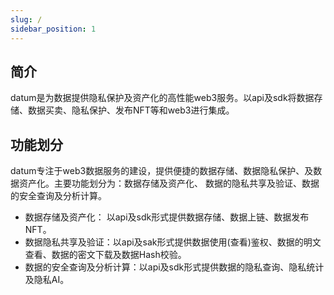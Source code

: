 ```yaml
---
slug: /
sidebar_position: 1
---
```


## 简介

datum是为数据提供隐私保护及资产化的高性能web3服务。以api及sdk将数据存储、数据买卖、隐私保护、发布NFT等和web3进行集成。


## 功能划分

datum专注于web3数据服务的建设，提供便捷的数据存储、数据隐私保护、及数据资产化。主要功能划分为：数据存储及资产化、 数据的隐私共享及验证、数据的安全查询及分析计算。


- 数据存储及资产化： 以api及sdk形式提供数据存储、数据上链、数据发布NFT。
- 数据隐私共享及验证：以api及sak形式提供数据使用(查看)鉴权、数据的明文查看、数据的密文下载及数据Hash校验。
- 数据的安全查询及分析计算：以api及sdk形式提供数据的隐私查询、隐私统计及隐私AI。
